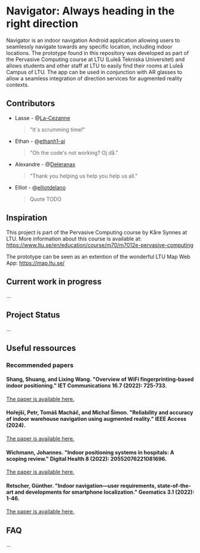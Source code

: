 # Navigator: Always heading in the right direction

Navigator is an indoor navigation Android application allowing users to seamlessly navigate towards any specific location, including indoor locations. The prototype found in this repository was developed as part of the Pervasive Computing course at LTU (Luleå Tekniska Universitet) and allows students and other staff at LTU to easily find their rooms at Luleå Campus of LTU.
The app can be used in conjunction with AR glasses to allow a seamless integration of direction services for augmented reality contexts.


## Contributors
- Lasse - @[La-Cezanne](https://github.com/La-Cezanne)
  > "It´s scrumming time!"
- Ethan - @[ethanh1-ai](https://github.com/ethanh1-ai)
  > "Oh the code's not working? Oj då."
- Alexandre - @[Deleranax](https://github.com/Deleranax)
  > "Thank you helping us help you help us all."
- Elliot - @[elliotdelano](https://github.com/elliotdelano)
  > Quote TODO

## Inspiration
This project is part of the Pervasive Computing course by Kåre Synnes at LTU. More information about this course is available at: 
https://www.ltu.se/en/education/course/m70/m7012e-pervasive-computing

The prototype can be seen as an extention of the wonderful LTU Map Web App: https://map.ltu.se/

## Current work in progress
...

## Project Status
...

## Useful ressources
### Recommended papers
#### Shang, Shuang, and Lixing Wang. "Overview of WiFi fingerprinting‐based indoor positioning." IET Communications 16.7 (2022): 725-733.
[The paper is available here.](https://ietresearch.onlinelibrary.wiley.com/doi/full/10.1049/cmu2.12386)

#### Hořejší, Petr, Tomáš Macháč, and Michal Šimon. "Reliability and accuracy of indoor warehouse navigation using augmented reality." IEEE Access (2024).
[The paper is available here.](https://ieeexplore.ieee.org/stamp/stamp.jsp?arnumber=10577162)

#### Wichmann, Johannes. "Indoor positioning systems in hospitals: A scoping review." Digital Health 8 (2022): 20552076221081696.
[The paper is available here.](https://journals.sagepub.com/doi/full/10.1177/20552076221081696)

#### Retscher, Günther. "Indoor navigation—user requirements, state-of-the-art and developments for smartphone localization." Geomatics 3.1 (2022): 1-46.
[The paper is available here.](https://www.mdpi.com/2673-7418/3/1/1)

## FAQ
...
